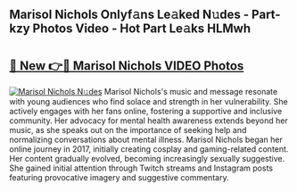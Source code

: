 ## Marisol Nichols Onlyf𝚊ns Le𝚊ked N𝚞des - Part-kzy Photos Video - Hot Part Le𝚊ks HLMwh

# <h2><a href="http://ab85670.deff.icu/?id=Marisol+Nichols">🔗 New 👉🔴 Marisol Nichols VIDEO Photos</a></h2>

[![Marisol Nichols N𝚞des](https://i.imgur.com/rIISA9y.gif)](http://ab85670.deff.icu/?id=Marisol+Nichols)
Marisol Nichols's music and message resonate with young audiences who find solace and strength in her vulnerability. She actively engages with her fans online, fostering a supportive and inclusive community. Her advocacy for mental health awareness extends beyond her music, as she speaks out on the importance of seeking help and normalizing conversations about mental illness. Marisol Nichols began her online journey in 2017, initially creating cosplay and gaming-related content. Her content gradually evolved, becoming increasingly sexually suggestive. She gained initial attention through Twitch streams and Instagram posts featuring provocative imagery and suggestive commentary.
